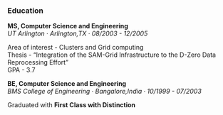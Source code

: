 ### Education

**MS, Computer Science and Engineering** \
*UT Arlington &middot; Arlington,TX &middot; 08/2003 - 12/2005*

Area of interest - Clusters and Grid computing \
Thesis - “Integration of the SAM-Grid Infrastructure to the D-Zero Data Reprocessing Effort” \
GPA - 3.7

**BE, Computer Science and Engineering** \
*BMS College of Engineering &middot; Bangalore,India &middot; 10/1999 - 07/2003*

Graduated with **First Class with Distinction**
